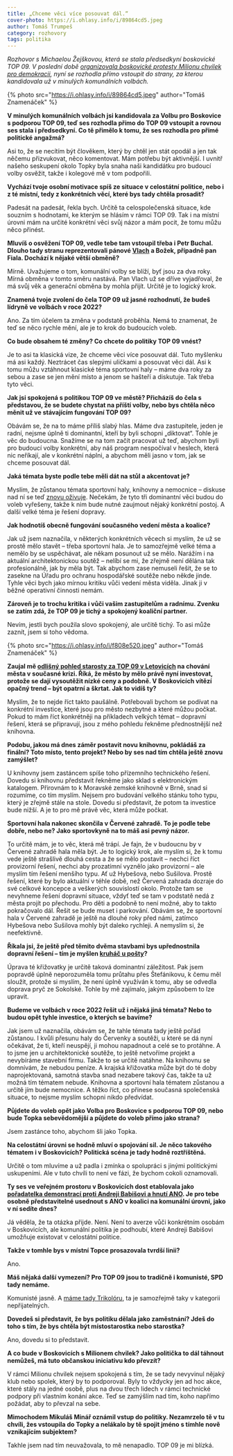 ```yaml
---
title: „Chceme věci více posouvat dál.“
cover-photo: https://i.ohlasy.info/i/89864cd5.jpeg
author: Tomáš Trumpeš
category: rozhovory
tags: politika
---
```


*Rozhovor s Michaelou Žejškovou, která se stala předsedkyní boskovické TOP 09. V poslední době [organizovala boskovické protesty Milionu chvilek pro demokracii](https://ohlasy.info/clanky/2019/06/rozhovor-zejskova.html), nyní se rozhodla přímo vstoupit do strany, za kterou kandidovala už v minulých komunálních volbách.*

{% photo src="https://i.ohlasy.info/i/89864cd5.jpeg" author="Tomáš Znamenáček" %}

**V minulých komunálních volbách jsi kandidovala za Volbu pro Boskovice s podporou TOP 09, teď ses rozhodla přímo do TOP 09 vstoupit a rovnou ses stala i předsedkyní. Co tě přimělo k tomu, že ses rozhodla pro přímé politické angažmá?**

Asi to, že se necítím být člověkem, který by chtěl jen stát opodál a jen tak něčemu přizvukovat, něco komentovat. Mám potřebu být aktivnější. I uvnitř našeho seskupení okolo Topky byla snaha naši kandidátku pro budoucí volby osvěžit, takže i kolegové mě v tom podpořili.

**Vychází tvoje osobní motivace spíš ze situace v celostátní politice, nebo i z té místní, tedy z konkrétních věcí, které bys tady chtěla prosadit?**

Padesát na padesát, řekla bych. Určitě ta celospolečenská situace, kde souzním s hodnotami, ke kterým se hlásím v rámci TOP 09. Tak i na místní úrovni mám na určité konkrétní věci svůj názor a mám pocit, že tomu můžu něco přinést.

**Mluvíš o osvěžení TOP 09, vedle tebe tam vstoupil třeba i Petr Buchal. Dlouho tady stranu reprezentovali pánové [Vlach](https://ohlasy.info/clanky/2017/04/rozhovor-vlach.html) a Božek, případně pan Fiala. Dochází k nějaké větší obměně?**

Mírně. Uvažujeme o tom, komunální volby se blíží, byť jsou za dva roky. Mírná obměna v tomto směru nastává. Pan Vlach už se dříve vyjadřoval, že má svůj věk a generační obměna by mohla přijít. Určitě je to logický krok.

**Znamená tvoje zvolení do čela TOP 09 už jasné rozhodnutí, že budeš lídryně ve volbách v roce 2022?**

Ano. Za tím účelem ta změna v podstatě proběhla. Nemá to znamenat, že teď se něco rychle mění, ale je to krok do budoucích voleb.

**Co bude obsahem té změny? Co chcete do politiky TOP 09 vnést?**

Je to asi ta klasická vize, že chceme věci více posouvat dál. Tuto myšlenku má asi každý. Neztrácet čas slepými uličkami a posouvat věci dál. Asi k tomu můžu vztáhnout klasické téma sportovní haly – máme dva roky za sebou a zase se jen mění místo a jenom se hašteří a diskutuje. Tak třeba tyto věci.

**Jak jsi spokojená s politikou TOP 09 ve městě? Přicházíš do čela s představou, že se budete chystat na příští volby, nebo bys chtěla něco měnit už ve stávajícím fungování TOP 09?**

Obávám se, že na to máme příliš slabý hlas. Máme dva zastupitele, jeden je radní, nejsme úplně ti dominantní, kteří by byli schopni „diktovat“. Tohle je věc do budoucna. Snažíme se na tom začít pracovat už teď, abychom byli pro budoucí volby konkrétní, aby náš program nespočíval v heslech, která nic neříkají, ale v konkrétní náplni, a abychom měli jasno v tom, jak se chceme posouvat dál.

**Jaká témata byste podle tebe měli dát na stůl a akcentovat je?**

Myslím, že zůstanou témata sportovní haly, knihovny a nemocnice – diskuse nad ní se teď [znovu oživuje](https://ohlasy.info/clanky/2020/09/nemocnice-pod-kraj.html). Nečekám, že tyto tři dominantní věci budou do voleb vyřešeny, takže k nim bude nutné zaujmout nějaký konkrétní postoj. A další velké téma je řešení dopravy.

**Jak hodnotíš obecně fungování současného vedení města a koalice?**

Jak už jsem naznačila, v některých konkrétních věcech si myslím, že už se prostě mělo stavět – třeba sportovní hala. Je to samozřejmě velké téma a nemělo by se uspěchávat, ale někam posunout už se mělo. Narážím i na aktuální architektonickou soutěž – nelíbí se mi, že zřejmě není dělána tak profesionálně, jak by měla být. Tak abychom zase nemuseli řešit, že se to zasekne na Úřadu pro ochranu hospodářské soutěže nebo někde jinde. Tyhle věci bych jako mírnou kritiku vůči vedení města viděla. Jinak ji v běžné operativní činnosti nemám.

**Zároveň je to trochu kritika i vůči vašim zastupitelům a radnímu. Zvenku se zatím zdá, že TOP 09 je tichý a spokojený koaliční partner.**

Nevím, jestli bych použila slovo spokojený, ale určitě tichý. To asi může zaznít, jsem si toho vědoma.

{% photo src="https://i.ohlasy.info/i/f808e520.jpeg" author="Tomáš Znamenáček" %}

**Zaujal mě [odlišný pohled starosty za TOP 09 v Letovicích](https://ohlasy.info/clanky/2020/08/koronavirus-skrty.html) na chování města v současné krizi. Říká, že město by mělo právě nyní investovat, protože se dají vysoutěžit nízké ceny a podobně. V Boskovicích vítězí opačný trend – být opatrní a škrtat. Jak to vidíš ty?**

Myslím, že to nejde říct takto paušálně. Potřebovali bychom se podívat na konkrétní investice, které jsou pro město nezbytné a které můžou počkat. Pokud to mám říct konkrétněji na příkladech velkých témat – dopravní řešení, která se připravují, jsou z mého pohledu řekněme přednostnější než knihovna.

**Podobu, jakou má dnes záměr postavit novu knihovnu, pokládáš za finální? Toto místo, tento projekt? Nebo by ses nad tím chtěla ještě znovu zamýšlet?**

U knihovny jsem zastáncem spíše toho přízemního technického řešení. Dovedu si knihovnu představit řekněme jako sklad s elektronickým katalogem. Přirovnám to k Moravské zemské knihovně v Brně, snad si rozumíme, co tím myslím. Nejsem pro budování velkého stánku toho typu, který je zřejmě stále na stole. Dovedu si představit, že potom ta investice bude nižší. A je to pro mě právě věc, která může počkat.

**Sportovní hala nakonec skončila v Červené zahradě. To je podle tebe dobře, nebo ne? Jako sportovkyně na to máš asi pevný názor.**

To určitě mám, je to věc, která mě trápí. Je fajn, že v budoucnu by v Červené zahradě hala měla být. Je to logický krok, ale myslím si, že k tomu vede ještě strašlivě dlouhá cesta a že se mělo postavit – nechci říct provizorní řešení, nechci aby prozatímní vyznělo jako provizorní – ale myslím tím řešení menšího typu. Ať už Hybešova, nebo Sušilova. Prostě řešení, které by bylo aktuální v téhle době, než Červená zahrada dozraje do své celkové koncepce a veškerých souvislostí okolo. Protože tam se nevyhneme řešení dopravní situace, vždyť teď se tam v podstatě nedá z města projít po přechodu. Pro děti a podobně to není možné, aby to takto pokračovalo dál. Řešit se bude muset i parkování. Obávám se, že sportovní hala v Červené zahradě je ještě na dlouhé roky před námi, zatímco Hybešova nebo Sušilova mohly být daleko rychleji. A nemyslím si, že neefektivně.

**Říkala jsi, že ještě před těmito dvěma stavbami bys upřednostnila dopravní řešení – tím je myšlen [kruháč u pošty](https://ohlasy.info/clanky/2019/09/z-radnice.html)?**

Úprava té křižovatky je určitě taková dominantní záležitost. Pak jsem popravdě úplně neporozuměla tomu průtahu přes Štefánikovu, k čemu měl sloužit, protože si myslím, že není úplně využíván k tomu, aby se odvedla doprava pryč ze Sokolské. Tohle by mě zajímalo, jakým způsobem to lze upravit.

**Budeme ve volbách v roce 2022 řešit už i nějaká jiná témata? Nebo to budou opět tyhle investice, o kterých se bavíme?**

Jak jsem už naznačila, obávám se, že tahle témata tady ještě pořád zůstanou. I kvůli přesunu haly do Červenky a soutěži, u které se dá nyní očekávat, že ti, kteří neuspějí, ji mohou napadnout a celé se to protáhne. A to jsme jen u architektonické soutěže, to ještě netvoříme projekt a nevybíráme stavební firmu. Takže to se určitě natáhne. Na knihovnu se domnívám, že nebudou peníze. A krajská křižovatka může být do té doby naprojektovaná, samotná stavba snad nezabere takový čas, takže ta už možná tím tématem nebude. Knihovna a sportovní hala tématem zůstanou a určitě jím bude nemocnice. A těžko říct, co přinese současná společenská situace, to nejsme myslím schopni nikdo předvídat.

**Půjdete do voleb opět jako Volba pro Boskovice s podporou TOP 09, nebo bude Topka sebevědomější a půjdete do voleb přímo jako strana?**

Jsem zastánce toho, abychom šli jako Topka.

**Na celostátní úrovni se hodně mluví o spojování sil. Je něco takového tématem i v Boskovicích? Politická scéna je tady hodně roztříštěná.**

Určitě o tom mluvíme a už padla i zmínka o spolupráci s jinými politickými uskupeními. Ale v tuto chvíli to není ve fázi, že bychom cokoli oznamovali.

**Ty ses ve veřejném prostoru v Boskovicích dost etablovala jako [pořadatelka demonstrací proti Andreji Babišovi a hnutí ANO](https://ohlasy.info/clanky/2019/06/rozhovor-zejskova.html). Je pro tebe osobně představitelné usednout s ANO v koalici na komunální úrovni, jako v ní sedíte dnes?**

Já věděla, že ta otázka přijde. Není. Není to averze vůči konkrétním osobám v Boskovicích, ale komunální politika je podhoubí, které Andreji Babišovi umožňuje existovat v celostátní politice.

**Takže v tomhle bys v místní Topce prosazovala tvrdší linii?**

Ano.

**Máš nějaká další vymezení? Pro TOP 09 jsou to tradičně i komunisté, SPD tady nemáme.**

Komunisté jasně. A [máme tady Trikolóru](https://ohlasy.info/clanky/2020/02/rozhovor-trefny.html), ta je samozřejmě taky v kategorii nepřijatelných.

**Dovedeš si představit, že bys politiku dělala jako zaměstnání? Jdeš do toho s tím, že bys chtěla být místostarostka nebo starostka?**

Ano, dovedu si to představit.

**A co bude v Boskovicích s Milionem chvilek? Jako politička to dál táhnout nemůžeš, má tuto občanskou iniciativu kdo převzít?**

V rámci Milionu chvilek nejsem spokojená s tím, že se tady nevyvinul nějaký klub nebo spolek, který by to podporoval. Byly to vždycky jen ad hoc akce, které stály na jedné osobě, plus na dvou třech lidech v rámci technické podpory při vlastním konání akce. Teď se zamýšlím nad tím, koho napřímo požádat, aby to převzal na sebe.

**Mimochodem Mikuláš Minář oznámil vstup do politiky. Nezamrzelo tě v tu chvíli, žes vstoupila do Topky a nelákalo by tě spojit jméno s tímhle nově vznikajícím subjektem?**

Takhle jsem nad tím neuvažovala, to mě nenapadlo. TOP 09 je mi blízká.
